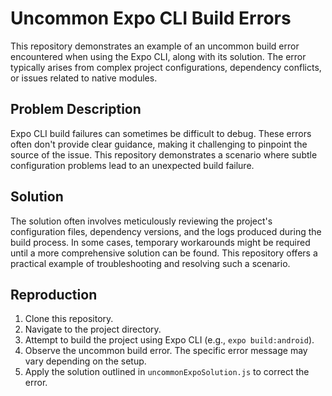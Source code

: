 # Uncommon Expo CLI Build Errors

This repository demonstrates an example of an uncommon build error encountered when using the Expo CLI, along with its solution.  The error typically arises from complex project configurations, dependency conflicts, or issues related to native modules.

## Problem Description

Expo CLI build failures can sometimes be difficult to debug.  These errors often don't provide clear guidance, making it challenging to pinpoint the source of the issue. This repository demonstrates a scenario where subtle configuration problems lead to an unexpected build failure.

## Solution

The solution often involves meticulously reviewing the project's configuration files, dependency versions, and the logs produced during the build process.  In some cases, temporary workarounds might be required until a more comprehensive solution can be found.  This repository offers a practical example of troubleshooting and resolving such a scenario.

## Reproduction

1. Clone this repository.
2. Navigate to the project directory.
3. Attempt to build the project using Expo CLI (e.g., `expo build:android`).
4. Observe the uncommon build error.  The specific error message may vary depending on the setup.
5. Apply the solution outlined in `uncommonExpoSolution.js` to correct the error.